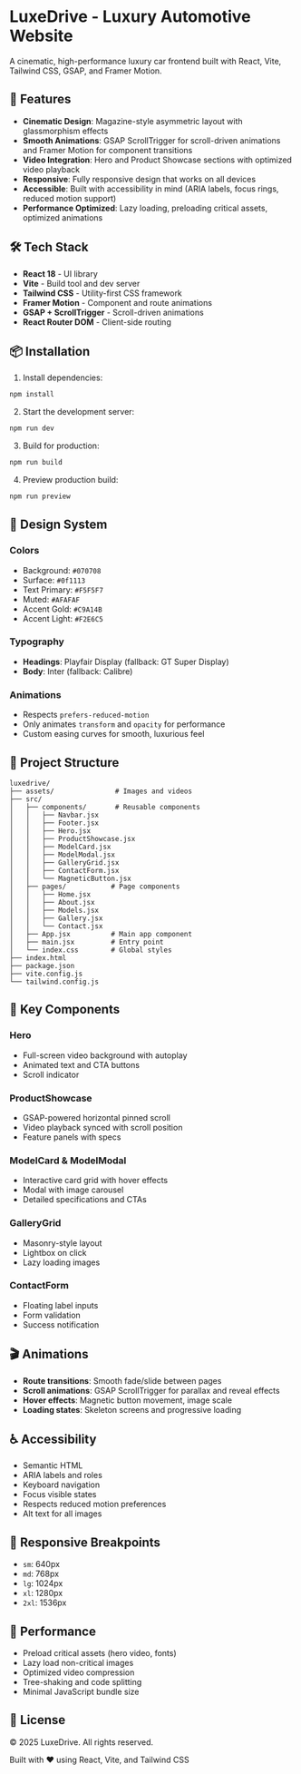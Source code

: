 # LuxeDrive - Luxury Automotive Website

A cinematic, high-performance luxury car frontend built with React, Vite, Tailwind CSS, GSAP, and Framer Motion.

## 🚀 Features

- **Cinematic Design**: Magazine-style asymmetric layout with glassmorphism effects
- **Smooth Animations**: GSAP ScrollTrigger for scroll-driven animations and Framer Motion for component transitions
- **Video Integration**: Hero and Product Showcase sections with optimized video playback
- **Responsive**: Fully responsive design that works on all devices
- **Accessible**: Built with accessibility in mind (ARIA labels, focus rings, reduced motion support)
- **Performance Optimized**: Lazy loading, preloading critical assets, optimized animations

## 🛠️ Tech Stack

- **React 18** - UI library
- **Vite** - Build tool and dev server
- **Tailwind CSS** - Utility-first CSS framework
- **Framer Motion** - Component and route animations
- **GSAP + ScrollTrigger** - Scroll-driven animations
- **React Router DOM** - Client-side routing

## 📦 Installation

1. Install dependencies:
```bash
npm install
```

2. Start the development server:
```bash
npm run dev
```

3. Build for production:
```bash
npm run build
```

4. Preview production build:
```bash
npm run preview
```

## 🎨 Design System

### Colors
- Background: `#070708`
- Surface: `#0f1113`
- Text Primary: `#F5F5F7`
- Muted: `#AFAFAF`
- Accent Gold: `#C9A14B`
- Accent Light: `#F2E6C5`

### Typography
- **Headings**: Playfair Display (fallback: GT Super Display)
- **Body**: Inter (fallback: Calibre)

### Animations
- Respects `prefers-reduced-motion`
- Only animates `transform` and `opacity` for performance
- Custom easing curves for smooth, luxurious feel

## 📁 Project Structure

```
luxedrive/
├── assets/               # Images and videos
├── src/
│   ├── components/       # Reusable components
│   │   ├── Navbar.jsx
│   │   ├── Footer.jsx
│   │   ├── Hero.jsx
│   │   ├── ProductShowcase.jsx
│   │   ├── ModelCard.jsx
│   │   ├── ModelModal.jsx
│   │   ├── GalleryGrid.jsx
│   │   ├── ContactForm.jsx
│   │   └── MagneticButton.jsx
│   ├── pages/           # Page components
│   │   ├── Home.jsx
│   │   ├── About.jsx
│   │   ├── Models.jsx
│   │   ├── Gallery.jsx
│   │   └── Contact.jsx
│   ├── App.jsx          # Main app component
│   ├── main.jsx         # Entry point
│   └── index.css        # Global styles
├── index.html
├── package.json
├── vite.config.js
└── tailwind.config.js
```

## 🎯 Key Components

### Hero
- Full-screen video background with autoplay
- Animated text and CTA buttons
- Scroll indicator

### ProductShowcase
- GSAP-powered horizontal pinned scroll
- Video playback synced with scroll position
- Feature panels with specs

### ModelCard & ModelModal
- Interactive card grid with hover effects
- Modal with image carousel
- Detailed specifications and CTAs

### GalleryGrid
- Masonry-style layout
- Lightbox on click
- Lazy loading images

### ContactForm
- Floating label inputs
- Form validation
- Success notification

## 🎬 Animations

- **Route transitions**: Smooth fade/slide between pages
- **Scroll animations**: GSAP ScrollTrigger for parallax and reveal effects
- **Hover effects**: Magnetic button movement, image scale
- **Loading states**: Skeleton screens and progressive loading

## ♿ Accessibility

- Semantic HTML
- ARIA labels and roles
- Keyboard navigation
- Focus visible states
- Respects reduced motion preferences
- Alt text for all images

## 📱 Responsive Breakpoints

- `sm`: 640px
- `md`: 768px
- `lg`: 1024px
- `xl`: 1280px
- `2xl`: 1536px

## 🚀 Performance

- Preload critical assets (hero video, fonts)
- Lazy load non-critical images
- Optimized video compression
- Tree-shaking and code splitting
- Minimal JavaScript bundle size

## 📄 License

© 2025 LuxeDrive. All rights reserved.


Built with ❤️ using React, Vite, and Tailwind CSS
